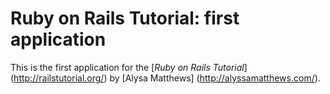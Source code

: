 # Ruby on Rails Tutorial: first application

  This is the first application for the
  [*Ruby on Rails Tutorial*] (http://railstutorial.org/)
  by [Alysa Matthews] (http://alyssamatthews.com/).